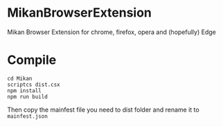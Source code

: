 # MikanBrowserExtension
Mikan Browser Extension for chrome, firefox, opera and (hopefully) Edge

# Compile
```
cd Mikan
scriptcs dist.csx
npm install 
npm run build
```
Then copy the mainfest file you need to dist folder and rename it to ```mainfest.json```